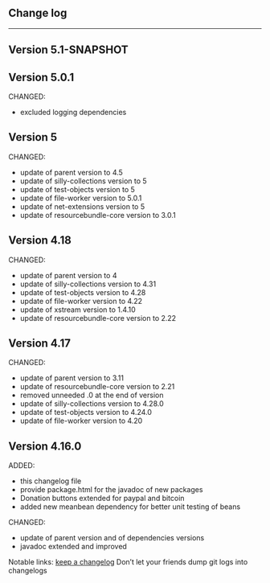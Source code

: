 ## Change log
----------------------

Version 5.1-SNAPSHOT
-------------

Version 5.0.1
-------------

CHANGED:

- excluded logging dependencies

Version 5
-------------

CHANGED:

- update of parent version to 4.5
- update of silly-collections version to 5
- update of test-objects version to 5
- update of file-worker version to 5.0.1
- update of net-extensions version to 5
- update of resourcebundle-core version to 3.0.1

Version 4.18
-------------

CHANGED:

- update of parent version to 4
- update of silly-collections version to 4.31
- update of test-objects version to 4.28
- update of file-worker version to 4.22
- update of xstream version to 1.4.10 
- update of resourcebundle-core version to 2.22

Version 4.17
-------------

CHANGED:

- update of parent version to 3.11
- update of resourcebundle-core version to 2.21
- removed unneeded .0 at the end of version
- update of silly-collections version to 4.28.0
- update of test-objects version to 4.24.0
- update of file-worker version to 4.20

Version 4.16.0
-------------

ADDED:
 
- this changelog file
- provide package.html for the javadoc of new packages
- Donation buttons extended for paypal and bitcoin
- added new meanbean dependency for better unit testing of beans

CHANGED:

- update of parent version and of dependencies versions
- javadoc extended and improved

Notable links:
[keep a changelog](http://keepachangelog.com/en/1.0.0/) Don’t let your friends dump git logs into changelogs
